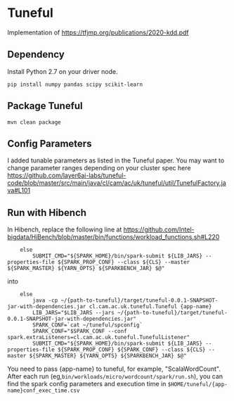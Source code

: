 # Tuneful

Implementation of https://tfjmp.org/publications/2020-kdd.pdf

## Dependency
Install Python 2.7 on your driver node.
```
pip install numpy pandas scipy scikit-learn
```

## Package Tuneful
```
mvn clean package
```

## Config Parameters
I added tunable parameters as listed in the Tuneful paper. You may want to change parameter ranges depending on your cluster spec here https://github.com/layer6ai-labs/tuneful-code/blob/master/src/main/java/cl/cam/ac/uk/tuneful/util/TunefulFactory.java#L101

## Run with Hibench

In Hibench, replace the following line at https://github.com/Intel-bigdata/HiBench/blob/master/bin/functions/workload_functions.sh#L220
```
    else
        SUBMIT_CMD="${SPARK_HOME}/bin/spark-submit ${LIB_JARS} --properties-file ${SPARK_PROP_CONF} --class ${CLS} --master ${SPARK_MASTER} ${YARN_OPTS} ${SPARKBENCH_JAR} $@"
```
into
```
    else
        java -cp ~/{path-to-tuneful}/target/tuneful-0.0.1-SNAPSHOT-jar-with-dependencies.jar cl.cam.ac.uk.tuneful.Tuneful {app-name}
        LIB_JARS="$LIB_JARS --jars ~/{path-to-tuneful}/target/tuneful-0.0.1-SNAPSHOT-jar-with-dependencies.jar"
        SPARK_CONF=`cat ~/tuneful/spconfig`
        SPARK_CONF="$SPARK_CONF --conf spark.extraListeners=cl.cam.ac.uk.tuneful.TunefulListener"
        SUBMIT_CMD="${SPARK_HOME}/bin/spark-submit ${LIB_JARS} --properties-file ${SPARK_PROP_CONF} ${SPARK_CONF} --class ${CLS} --master ${SPARK_MASTER} ${YARN_OPTS} ${SPARKBENCH_JAR} $@"
```

You need to pass {app-name} to tuneful, for example, "ScalaWordCount".  
After each run (eg,`bin/workloads/micro/wordcount/spark/run.sh`), you can find the spark config parameters and execution time in 
`$HOME/tuneful/{app-name}conf_exec_time.csv`
